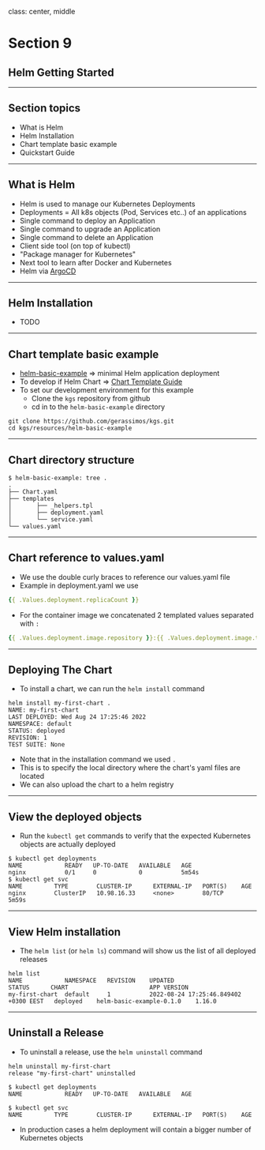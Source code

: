 class: center, middle
# Section 9  
## Helm Getting Started  

---
## Section topics
 - What is Helm 
 - Helm Installation
 - Chart template basic example
 - Quickstart Guide
 
---
## What is Helm
 - Helm is used to manage our Kubernetes Deployments
 - Deployments = All k8s objects (Pod, Services etc..) of an applications
 - Single command to deploy an Application
 - Single command to upgrade an Application
 - Single command to delete an Application
 - Client side tool (on top of kubectl)
 - "Package manager for Kubernetes"
 - Next tool to learn after Docker and Kubernetes
 - Helm via [ArgoCD](https://argo-cd.readthedocs.io/en/stable/)

---
## Helm Installation
 - TODO

---
## Chart template basic example
 - [helm-basic-example](https://github.com/gerassimos/kgs/tree/main/resources/helm-basic-example) => minimal Helm application deployment  
 - To develop if Helm Chart  => [Chart Template Guide](https://helm.sh/docs/chart_template_guide/getting_started/)
 - To set our development environment for this example  
   - Clone the `kgs` repository from github
   - cd in to the `helm-basic-example` directory  
```console
git clone https://github.com/gerassimos/kgs.git
cd kgs/resources/helm-basic-example
```
---
## Chart directory structure
```console
$ helm-basic-example: tree .
.
├── Chart.yaml
├── templates
│       ├── _helpers.tpl
│       ├── deployment.yaml
│       └── service.yaml
└── values.yaml
```
---
## Chart reference to values.yaml
 - We use the double curly braces to reference our values.yaml file
 - Example in deployment.yaml we use 
```yaml
{{ .Values.deployment.replicaCount }}
```
 - For the container image we concatenated 2 templated values separated with `:`
```yaml
{{ .Values.deployment.image.repository }}:{{ .Values.deployment.image.tag }}
```
---

## Deploying The Chart
 - To install a chart, we can run the `helm install` command
```console
helm install my-first-chart .
NAME: my-first-chart
LAST DEPLOYED: Wed Aug 24 17:25:46 2022
NAMESPACE: default
STATUS: deployed
REVISION: 1
TEST SUITE: None
```
 - Note that in the installation command we used `.` 
 - This is to specify the local directory where the chart's yaml files are located
 - We can also upload the chart to a helm registry
---
## View the deployed objects
 - Run the `kubectl get` commands to verify that the expected Kubernetes objects are actually deployed
```console
$ kubectl get deployments
NAME            READY   UP-TO-DATE   AVAILABLE   AGE
nginx           0/1     0            0           5m54s
$ kubectl get svc
NAME         TYPE        CLUSTER-IP      EXTERNAL-IP   PORT(S)    AGE
nginx        ClusterIP   10.98.16.33     <none>        80/TCP     5m59s
```
---
## View Helm installation
- The `helm list` (or `helm ls`) command will show us the list of all deployed releases
```console
helm list
NAME          	NAMESPACE	REVISION	UPDATED                              	STATUS  	CHART                   	APP VERSION
my-first-chart	default  	1       	2022-08-24 17:25:46.849402 +0300 EEST	deployed	helm-basic-example-0.1.0	1.16.0
```
---
## Uninstall a Release
 - To uninstall a release, use the `helm uninstall` command

```console
helm uninstall my-first-chart
release "my-first-chart" uninstalled

$ kubectl get deployments
NAME            READY   UP-TO-DATE   AVAILABLE   AGE

$ kubectl get svc
NAME         TYPE        CLUSTER-IP      EXTERNAL-IP   PORT(S)    AGE
```
 - In production cases a helm deployment will contain a bigger number of Kubernetes objects
